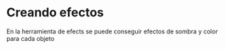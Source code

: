 # Creando efectos

En la herramienta de efects se puede conseguir efectos de sombra y color para cada objeto